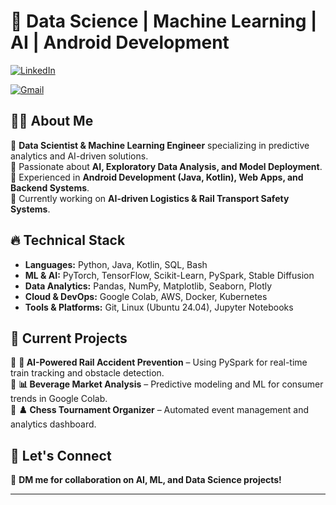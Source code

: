 # 🚀  Data Science | Machine Learning | AI | Android Development

[![LinkedIn](https://img.shields.io/badge/LinkedIn-%230077B5.svg?&style=for-the-badge&logo=linkedin&logoColor=white)](https://www.linkedin.com/in/kartikaypatni/)
<!---[![Portfolio](https://img.shields.io/badge/Portfolio-%23ff5f40.svg?&style=for-the-badge&logo=firefox&logoColor=white)](your-portfolio-url)--->
[![Gmail](https://img.shields.io/badge/Email-%23D14836.svg?&style=for-the-badge&logo=gmail&logoColor=white)](mailto:kartikpatni729@gmail.com)

## 👨‍💻 About Me  
🔹 **Data Scientist & Machine Learning Engineer** specializing in predictive analytics and AI-driven solutions.  
🔹 Passionate about **AI, Exploratory Data Analysis, and Model Deployment**.  
🔹 Experienced in **Android Development (Java, Kotlin), Web Apps, and Backend Systems**.  
🔹 Currently working on **AI-driven Logistics & Rail Transport Safety Systems**.  

## 🔥 Technical Stack  
- **Languages:** Python, Java, Kotlin, SQL, Bash  
- **ML & AI:** PyTorch, TensorFlow, Scikit-Learn, PySpark, Stable Diffusion  
- **Data Analytics:** Pandas, NumPy, Matplotlib, Seaborn, Plotly  
- **Cloud & DevOps:** Google Colab, AWS, Docker, Kubernetes  
- **Tools & Platforms:** Git, Linux (Ubuntu 24.04), Jupyter Notebooks  

## 📌 Current Projects  
🔹 **🚆 AI-Powered Rail Accident Prevention** – Using PySpark for real-time train tracking and obstacle detection.  
🔹 **📊 Beverage Market Analysis** – Predictive modeling and ML for consumer trends in Google Colab.  
🔹 **♟️ Chess Tournament Organizer** – Automated event management and analytics dashboard.  

<!--## 📈 GitHub Stats  
![GitHub Streak](https://github-readme-streak-stats.herokuapp.com/?KArtik-34&theme=react)  
![GitHub Stats](https://github-readme-stats.vercel.app/api?username=KArtik-34&show_icons=true&theme=react)  -->

## 🤝 Let's Connect  
💬 **DM me for collaboration on AI, ML, and Data Science projects!**  

---


<!---
KArtik-35/KArtik-35 is a ✨ special ✨ repository because its `README.md` (this file) appears on your GitHub profile.
You can click the Preview link to take a look at your changes.
--->

